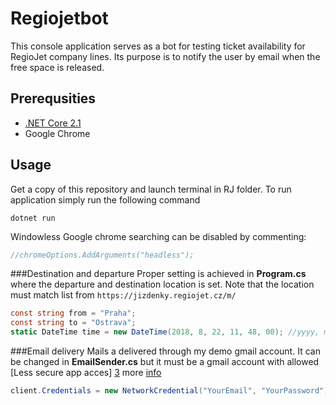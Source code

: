 # Regiojetbot
This console application serves as a bot for testing ticket availability for RegioJet company lines. Its purpose is to notify the user by email when the free space is released.


Prerequsities
-------------

- [.NET Core 2.1][1]
- Google Chrome


Usage
-----
Get a copy of this repository and launch terminal in RJ folder. To run application simply run the following command

```
dotnet run
``` 
Windowless Google chrome searching can be disabled by commenting:  

```csharp
//chromeOptions.AddArguments("headless");
```

###Destination and departure
Proper setting is achieved in **Program.cs** where the departure and destination location is set. Note that the location must match list from 
```https://jizdenky.regiojet.cz/m/``` 

```csharp
const string from = "Praha";
const string to = "Ostrava";
static DateTime time = new DateTime(2018, 8, 22, 11, 48, 00); //yyyy, month, day, hour, min, sec

```

###Email delivery
Mails a delivered through my demo gmail account. It can be changed in **EmailSender.cs** but it must be a gmail account with allowed [Less secure app acces] [3] more [info][2] 

```csharp
client.Credentials = new NetworkCredential("YourEmail", "YourPassword");

```





[1]: https://www.microsoft.com/net/learn/get-started-with-dotnet-tutorial
[2]: https://support.google.com/a/answer/176600?hl=en
[3]: https://support.google.com/a/answer/6260879?hl=en
